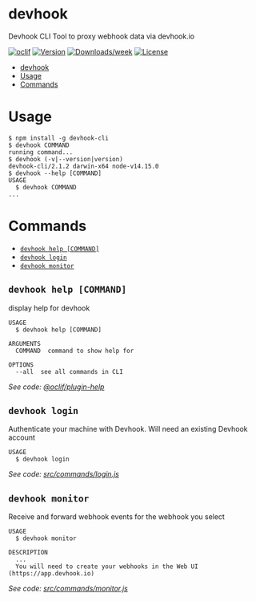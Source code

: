 # devhook

Devhook CLI Tool to proxy webhook data via devhook.io

[![oclif](https://img.shields.io/badge/cli-oclif-brightgreen.svg)](https://oclif.io)
[![Version](https://img.shields.io/npm/v/devhook.svg)](https://npmjs.org/package/devhook)
[![Downloads/week](https://img.shields.io/npm/dw/devhook.svg)](https://npmjs.org/package/devhook)
[![License](https://img.shields.io/npm/l/devhook.svg)](https://github.com/devhook-io/devhook-cli-js/blob/master/package.json)

<!-- toc -->
* [devhook](#devhook)
* [Usage](#usage)
* [Commands](#commands)
<!-- tocstop -->

# Usage

<!-- usage -->
```sh-session
$ npm install -g devhook-cli
$ devhook COMMAND
running command...
$ devhook (-v|--version|version)
devhook-cli/2.1.2 darwin-x64 node-v14.15.0
$ devhook --help [COMMAND]
USAGE
  $ devhook COMMAND
...
```
<!-- usagestop -->

# Commands

<!-- commands -->
* [`devhook help [COMMAND]`](#devhook-help-command)
* [`devhook login`](#devhook-login)
* [`devhook monitor`](#devhook-monitor)

## `devhook help [COMMAND]`

display help for devhook

```
USAGE
  $ devhook help [COMMAND]

ARGUMENTS
  COMMAND  command to show help for

OPTIONS
  --all  see all commands in CLI
```

_See code: [@oclif/plugin-help](https://github.com/oclif/plugin-help/blob/v3.2.2/src/commands/help.ts)_

## `devhook login`

Authenticate your machine with Devhook. Will need an existing Devhook account

```
USAGE
  $ devhook login
```

_See code: [src/commands/login.js](https://github.com/devhook-io/devhook-cli/blob/v2.1.2/src/commands/login.js)_

## `devhook monitor`

Receive and forward webhook events for the webhook you select

```
USAGE
  $ devhook monitor

DESCRIPTION
  ...
  You will need to create your webhooks in the Web UI (https://app.devhook.io)
```

_See code: [src/commands/monitor.js](https://github.com/devhook-io/devhook-cli/blob/v2.1.2/src/commands/monitor.js)_
<!-- commandsstop -->
